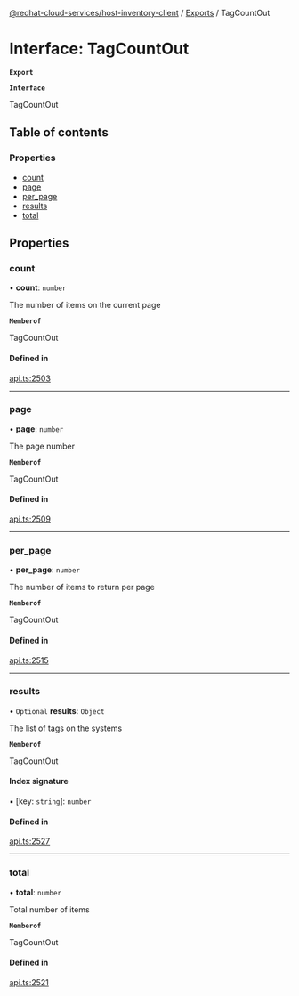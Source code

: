 [@redhat-cloud-services/host-inventory-client](../README.md) / [Exports](../modules.md) / TagCountOut

# Interface: TagCountOut

**`Export`**

**`Interface`**

TagCountOut

## Table of contents

### Properties

- [count](TagCountOut.md#count)
- [page](TagCountOut.md#page)
- [per\_page](TagCountOut.md#per_page)
- [results](TagCountOut.md#results)
- [total](TagCountOut.md#total)

## Properties

### count

• **count**: `number`

The number of items on the current page

**`Memberof`**

TagCountOut

#### Defined in

[api.ts:2503](https://github.com/RedHatInsights/javascript-clients/blob/master/packages/host-inventory/api.ts#L2503)

___

### page

• **page**: `number`

The page number

**`Memberof`**

TagCountOut

#### Defined in

[api.ts:2509](https://github.com/RedHatInsights/javascript-clients/blob/master/packages/host-inventory/api.ts#L2509)

___

### per\_page

• **per\_page**: `number`

The number of items to return per page

**`Memberof`**

TagCountOut

#### Defined in

[api.ts:2515](https://github.com/RedHatInsights/javascript-clients/blob/master/packages/host-inventory/api.ts#L2515)

___

### results

• `Optional` **results**: `Object`

The list of tags on the systems

**`Memberof`**

TagCountOut

#### Index signature

▪ [key: `string`]: `number`

#### Defined in

[api.ts:2527](https://github.com/RedHatInsights/javascript-clients/blob/master/packages/host-inventory/api.ts#L2527)

___

### total

• **total**: `number`

Total number of items

**`Memberof`**

TagCountOut

#### Defined in

[api.ts:2521](https://github.com/RedHatInsights/javascript-clients/blob/master/packages/host-inventory/api.ts#L2521)
